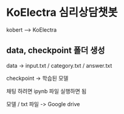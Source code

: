 # KoElectra 심리상담챗봇

kobert --> KoElectra

## data, checkpoint 폴더 생성

data -> input.txt / category.txt / answer.txt

checkpoint -> 학습된 모델



채팅 하려면 ipynb 파일 실행하면 됨

모델 / txt 파일 -> Google drive
